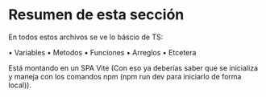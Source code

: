 # Resumen de esta sección

En todos estos archivos se ve lo báscio de TS:

• Variables
• Metodos
• Funciones
• Arreglos
• Etcetera

Está montando en un SPA Vite (Con eso ya deberías saber que se inicializa y maneja con los comandos npm (npm run dev para iniciarlo de forma local)).
